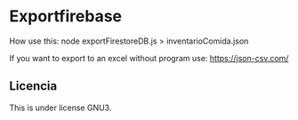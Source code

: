 # Exportfirebase

How use this:
node exportFirestoreDB.js > inventarioComida.json

If you want to export to an excel without program use:
https://json-csv.com/

## Licencia
This is under license GNU3.
